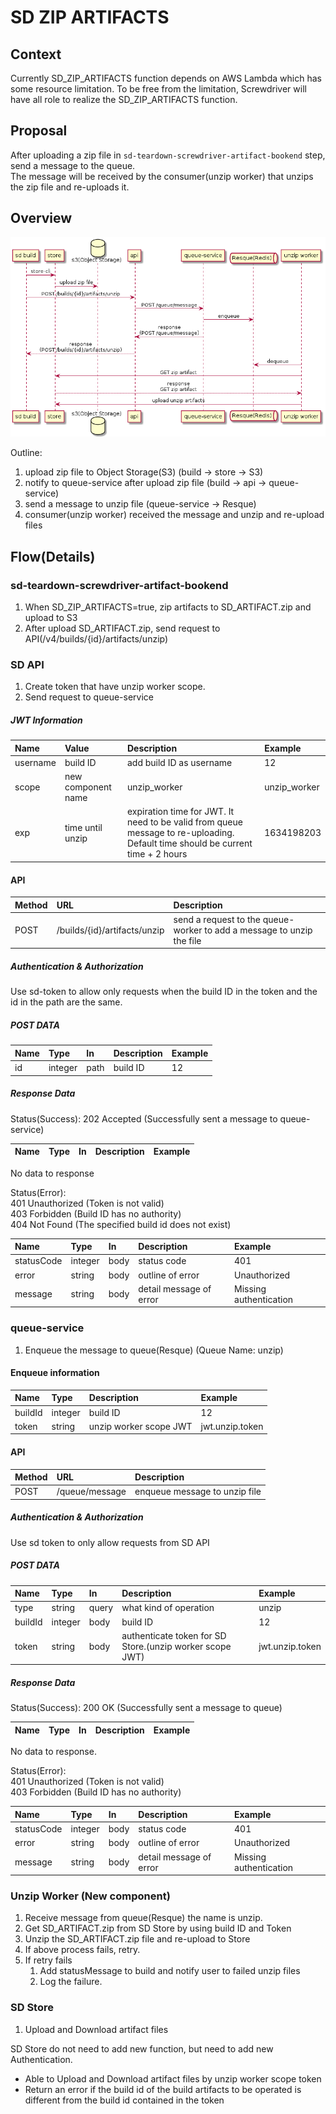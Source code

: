 # SD ZIP ARTIFACTS

## Context

Currently SD_ZIP_ARTIFACTS function depends on AWS Lambda which has some resource limitation. To be free from the limitation, Screwdriver will have all role to realize the SD_ZIP_ARTIFACTS function.

## Proposal

After uploading a zip file in `sd-teardown-screwdriver-artifact-bookend` step, send a message to the queue.  
The message will be received by the consumer(unzip worker) that unzips the zip file and re-uploads it.

## Overview

![image](diagrams/sd-zip-artifacts-overview.png)

Outline:

1. upload zip file to Object Storage(S3) (build -> store -> S3)  
1. notify to queue-service after upload zip file (build -> api -> queue-service)  
1. send a message to unzip file (queue-service -> Resque)  
1. consumer(unzip worker) received the message and unzip and re-upload files  

## Flow(Details)

### sd-teardown-screwdriver-artifact-bookend

1. When SD_ZIP_ARTIFACTS=true, zip artifacts to SD_ARTIFACT.zip and upload to S3
1. After upload SD_ARTIFACT.zip, send request to API(/v4/builds/{id}/artifacts/unzip)

### SD API

1. Create token that have unzip worker scope.
1. Send request to queue-service

##### JWT Information

|Name|Value|Description|Example|
|:--|:--|:--|:--|
|username|build ID|add build ID as username|12|
|scope|new component name|unzip_worker|unzip_worker|
|exp|time until unzip|expiration time for JWT. It need to be valid from queue message to re-uploading. Default time should be current time + 2 hours|1634198203|

#### API

|Method|URL|Description|
|:--|:--|:--|
|POST|/builds/{id}/artifacts/unzip|send a request to the queue-worker to add a message to unzip the file|

##### Authentication & Authorization

Use sd-token to allow only requests when the build ID in the token and the id in the path are the same.

##### POST DATA

|Name|Type|In|Description|Example|
|:--|:--|:--|:--|:--|
|id|integer|path|build ID|12|

##### Response Data

Status(Success): 202 Accepted (Successfully sent a message to queue-service)

|Name|Type|In|Description|Example|
|:--|:--|:--|:--|:--|

No data to response

Status(Error):  
401 Unauthorized (Token is not valid)  
403 Forbidden    (Build ID has no authority)  
404 Not Found    (The specified build id does not exist)  

|Name|Type|In|Description|Example|
|:--|:--|:--|:--|:--|
|statusCode|integer|body|status code|401|
|error|string|body|outline of error|Unauthorized|
|message|string|body|detail message of error|Missing authentication|

### queue-service

1. Enqueue the message to queue(Resque) (Queue Name: unzip)

#### Enqueue information

|Name|Type|Description|Example|
|:--|:--|:--|:--|
|buildId|integer|build ID|12|
|token|string|unzip worker scope JWT|jwt.unzip.token|

#### API

|Method|URL|Description|
|:--|:--|:--|
|POST|/queue/message|enqueue message to unzip file|

##### Authentication & Authorization

Use sd token to only allow requests from SD API

##### POST DATA

|Name|Type|In|Description|Example|
|:--|:--|:--|:--|:--|
|type|string|query|what kind of operation|unzip|
|buildId|integer|body|build ID|12|
|token|string|body|authenticate token for SD Store.(unzip worker scope JWT)|jwt.unzip.token|

##### Response Data

Status(Success): 200 OK (Successfully sent a message to queue)

|Name|Type|In|Description|Example|
|:--|:--|:--|:--|:--|

No data to response.

Status(Error):  
401 Unauthorized (Token is not valid)  
403 Forbidden    (Build ID has no authority)  

|Name|Type|In|Description|Example|
|:--|:--|:--|:--|:--|
|statusCode|integer|body|status code|401|
|error|string|body|outline of error|Unauthorized|
|message|string|body|detail message of error|Missing authentication|

### Unzip Worker (New component)

1. Receive message from queue(Resque) the name is unzip.
1. Get SD_ARTIFACT.zip from SD Store by using build ID and Token
1. Unzip the SD_ARTIFACT.zip file and re-upload to Store
1. If above process fails, retry.
1. If retry fails
    1. Add statusMessage to build and notify user to failed unzip files
    1. Log the failure.

### SD Store

1. Upload and Download artifact files

SD Store do not need to add new function, but need to add new Authentication.

- Able to Upload and Download artifact files by unzip worker scope token
- Return an error if the build id of the build artifacts to be operated is different from the build id contained in the token
